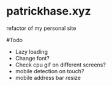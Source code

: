 # patrickhase.xyz
refactor of my personal site

#Todo
- Lazy loading
- Change font?
- Check cpu gif on different screens?
- mobile detection on touch?
- mobile address bar resize
